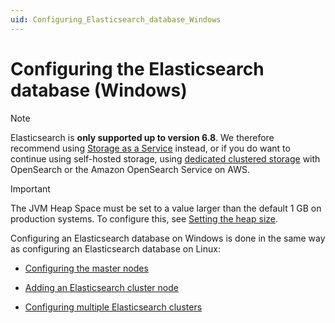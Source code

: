 ```yaml
---
uid: Configuring_Elasticsearch_database_Windows
---
```


# Configuring the Elasticsearch database (Windows)

> [!NOTE]
> Elasticsearch is **only supported up to version 6.8**. We therefore recommend using [Storage as a Service](xref:STaaS) instead, or if you do want to continue using self-hosted storage, using [dedicated clustered storage](xref:Dedicated_clustered_storage) with OpenSearch or the Amazon OpenSearch Service on AWS.

> [!IMPORTANT]
> The JVM Heap Space must be set to a value larger than the default 1 GB on production systems. To configure this, see [Setting the heap size](https://www.elastic.co/guide/en/elasticsearch/reference/6.8/heap-size.html).

Configuring an Elasticsearch database on Windows is done in the same way as configuring an Elasticsearch database on Linux:

- [Configuring the master nodes](xref:Configuring_master_Elasticsearch_nodes)

- [Adding an Elasticsearch cluster node](xref:Configuring_Elasticsearch_node_add)

- [Configuring multiple Elasticsearch clusters](xref:Configuring_multiple_Elasticsearch_clusters)
